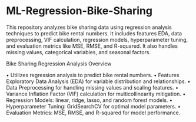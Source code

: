 # ML-Regression-Bike-Sharing
This repository analyzes bike sharing data using regression analysis techniques to predict bike rental numbers. It includes features EDA, data preprocessing, VIF calculation, regression models, hyperparameter tuning, and evaluation metrics like MSE, RMSE, and R-squared. It also handles missing values, categorical variables, and seasonal factors.

Bike Sharing Regression Analysis Overview

• Utilizes regression analysis to predict bike rental numbers.
• Features Exploratory Data Analysis (EDA) for variable distribution and relationships.
• Data Preprocessing for handling missing values and scaling features.
• Variance Inflation Factor (VIF) calculation for multicollinearity mitigation.
• Regression Models: linear, ridge, lasso, and random forest models.
• Hyperparameter Tuning: GridSearchCV for optimal model parameters.
• Evaluation Metrics: MSE, RMSE, and R-squared for model performance.
